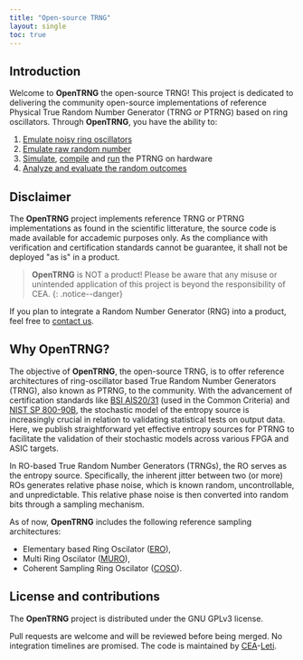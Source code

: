 ```yaml
---
title: "Open-source TRNG"
layout: single
toc: true
---
```


## Introduction

Welcome to **OpenTRNG** the open-source TRNG! This project is dedicated to delivering the community open-source implementations of reference Physical True Random Number Generator (TRNG or PTRNG) based on ring oscillators. Through **OpenTRNG**, you have the ability to:

1. [Emulate noisy ring oscillators](docs/emulator#emulate-noisy-ring-oscillators)
2. [Emulate raw random number](docs/emulator#emulate-raw-random-numbers)
3. [Simulate](docs/hardware#simulate-hdl-sources), [compile](docs/hardware#compile-for-fpga) and [run](docs/remote) the PTRNG on hardware
4. [Analyze and evaluate the random outcomes](docs/analysis#analyze-and-evaluate-outputs)

<!-- > **OpenTRNG** is fully compatible with [OpenTitan](https://opentitan.org), our PTRNG can be used as input for OpenTitan's hardware IP blocks. Please find more information in the hardware section.
{: .notice--info} -->
<!-- TODO -->

## Disclaimer

The **OpenTRNG** project implements reference TRNG or PTRNG implementations as found in the scientific litterature, the source code is made available for accademic purposes only. As the compliance with verification and certification standards cannot be guarantee, it shall not be deployed "as is" in a product.

> **OpenTRNG** is NOT a product! Please be aware that any misuse or unintended application of this project is beyond the responsibility of CEA.
{: .notice--danger}

If you plan to integrate a Random Number Generator (RNG) into a product, feel free to [contact us](contact).

## Why OpenTRNG?

The objective of **OpenTRNG**, the open-source TRNG, is to offer reference architectures of ring-oscillator based True Random Number Generators (TRNG), also known as PTRNG, to the community. With the advancement of certification standards like [BSI AIS20/31](https://www.bsi.bund.de/dok/randomnumbergenerators) (used in the Common Criteria) and [NIST SP 800-90B](https://csrc.nist.gov/pubs/sp/800/90/b/final), the stochastic model of the entropy source is increasingly crucial in relation to validating statistical tests on output data. Here, we publish straightforward yet effective entropy sources for PTRNG to facilitate the validation of their stochastic models across various FPGA and ASIC targets.

In RO-based True Random Number Generators (TRNGs), the RO serves as the entropy source. Specifically, the inherent jitter between two (or more) ROs generates relative phase noise, which is known random, uncontrollable, and unpredictable. This relative phase noise is then converted into random bits through a sampling mechanism.

As of now, **OpenTRNG** includes the following reference sampling architectures:

* Elementary based Ring Oscilator ([ERO](docs/hardware#ero)),
* Multi Ring Oscilator ([MURO](docs/hardware#muro)),
* Coherent Sampling Ring Oscilator ([COSO](docs/hardware#coso)).

## License and contributions

The **OpenTRNG** project is distributed under the GNU GPLv3 license.

Pull requests are welcome and will be reviewed before being merged. No integration timelines are promised. The code is maintained by [CEA](https://www.cea.fr/english)-[Leti](https://www.leti-cea.com/cea-tech/leti/english/Pages/Applied-Research/Facilities/cyber-security-platform.aspx).
